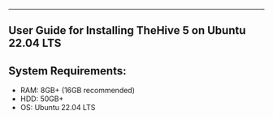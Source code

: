 --------------------------------------------------------------
  User Guide for Installing TheHive 5 on Ubuntu 22.04 LTS             
--------------------------------------------------------------

## System Requirements:
- RAM: 8GB+ (16GB recommended)
- HDD: 50GB+
- OS: Ubuntu 22.04 LTS
